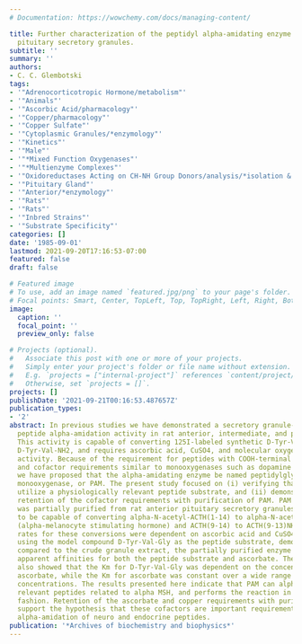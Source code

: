 ```yaml
---
# Documentation: https://wowchemy.com/docs/managing-content/

title: Further characterization of the peptidyl alpha-amidating enzyme in rat anterior
  pituitary secretory granules.
subtitle: ''
summary: ''
authors:
- C. C. Glembotski
tags:
- '"Adrenocorticotropic Hormone/metabolism"'
- '"Animals"'
- '"Ascorbic Acid/pharmacology"'
- '"Copper/pharmacology"'
- '"Copper Sulfate"'
- '"Cytoplasmic Granules/*enzymology"'
- '"Kinetics"'
- '"Male"'
- '"*Mixed Function Oxygenases"'
- '"*Multienzyme Complexes"'
- '"Oxidoreductases Acting on CH-NH Group Donors/analysis/*isolation & purification"'
- '"Pituitary Gland"'
- '"Anterior/*enzymology"'
- '"Rats"'
- '"Rats"'
- '"Inbred Strains"'
- '"Substrate Specificity"'
categories: []
date: '1985-09-01'
lastmod: 2021-09-20T17:16:53-07:00
featured: false
draft: false

# Featured image
# To use, add an image named `featured.jpg/png` to your page's folder.
# Focal points: Smart, Center, TopLeft, Top, TopRight, Left, Right, BottomLeft, Bottom, BottomRight.
image:
  caption: ''
  focal_point: ''
  preview_only: false

# Projects (optional).
#   Associate this post with one or more of your projects.
#   Simply enter your project's folder or file name without extension.
#   E.g. `projects = ["internal-project"]` references `content/project/deep-learning/index.md`.
#   Otherwise, set `projects = []`.
projects: []
publishDate: '2021-09-21T00:16:53.487657Z'
publication_types:
- '2'
abstract: In previous studies we have demonstrated a secretory granule-associated
  peptide alpha-amidation activity in rat anterior, intermediate, and posterior pituitary.
  This activity is capable of converting 125I-labeled synthetic D-Tyr-Val-Gly to labeled
  D-Tyr-Val-NH2, and requires ascorbic acid, CuSO4, and molecular oxygen for optimal
  activity. Because of the requirement for peptides with COOH-terminal glycine residues,
  and cofactor requirements similar to monooxygenases such as dopamine beta-monooxygenase,
  we have proposed that the alpha-amidating enzyme be named peptidylglycine alpha-amidating
  monooxygenase, or PAM. The present study focused on (i) verifying that PAM could
  utilize a physiologically relevant peptide substrate, and (ii) demonstrating the
  retention of the cofactor requirements with purification of PAM. PAM (Mr = 50,000)
  was partially purified from rat anterior pituitary secretory granules and was shown
  to be capable of converting alpha-N-acetyl-ACTH(1-14) to alpha-N-acetyl-ACTH(1-13)NH2
  (alpha-melanocyte stimulating hormone) and ACTH(9-14) to ACTH(9-13)NH2. The optimal
  rates for these conversions were dependent on ascorbic acid and CuSO4. Kinetic analyses,
  using the model compound D-Tyr-Val-Gly as the peptide substrate, demonstrated that,
  compared to the crude granule extract, the partially purified enzyme displayed increased
  apparent affinities for both the peptide substrate and ascorbate. These analyses
  also showed that the Km for D-Tyr-Val-Gly was dependent on the concentration of
  ascorbate, while the Km for ascorbate was constant over a wide range of D-Tyr-Val-Gly
  concentrations. The results presented here indicate that PAM can alpha-amidate physiologically
  relevant peptides related to alpha MSH, and performs the reaction in an ascorbate-dependent
  fashion. Retention of the ascorbate and copper requirements with purification further
  support the hypothesis that these cofactors are important requirements for the COOH-terminal
  alpha-amidation of neuro and endocrine peptides.
publication: '*Archives of biochemistry and biophysics*'
---
```

